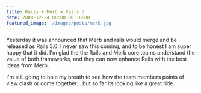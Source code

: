 ```yaml
---
title: Rails + Merb = Rails 3
date: 2008-12-24 00:00:00 -0800
featured_image: '/images/posts/merb.jpg'
---
```

Yesterday it was announced that Merb and rails would merge and be released as Rails 3.0. I never saw this coming, and to be honest I am super happy that it did. I'm glad the the Rails and Merb core teams understand the value of both frameworks, and they can now enhance Rails with the best ideas from Merb.

I'm still going to hole my breath to see how the team members points of view clash or come together... but so far its looking like a great ride.
